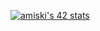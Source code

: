 [![amiski's 42 stats](https://badge.mediaplus.ma/darkblue/amiski)](https://github.com/oakoudad/badge42)
